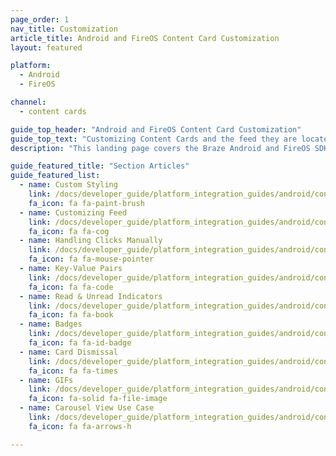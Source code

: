 ```yaml
---
page_order: 1
nav_title: Customization
article_title: Android and FireOS Content Card Customization
layout: featured

platform:
  - Android
  - FireOS

channel:
  - content cards

guide_top_header: "Android and FireOS Content Card Customization"
guide_top_text: "Customizing Content Cards and the feed they are located in must be done during the integration process. Before customizing, developers should work with their marketing team to determine what customization approach works best for your brand needs. At Braze, we highlight three approaches to customization based on the associated level of effort and flexibility provided: crawl, walk, or run. Learn more about these <a href='/docs/user_guide/message_building_by_channel/content_cards/customize/#customization-approaches'>customization approaches</a> in our user guide."
description: "This landing page covers the Braze Android and FireOS SDK Content Card customization options."

guide_featured_title: "Section Articles"
guide_featured_list:
  - name: Custom Styling
    link: /docs/developer_guide/platform_integration_guides/android/content_cards/customization/custom_styling/
    fa_icon: fa fa-paint-brush
  - name: Customizing Feed
    link: /docs/developer_guide/platform_integration_guides/android/content_cards/customization/default_feed/
    fa_icon: fa fa-cog
  - name: Handling Clicks Manually
    link: /docs/developer_guide/platform_integration_guides/android/content_cards/customization/handling_clicks_manually/
    fa_icon: fa fa-mouse-pointer
  - name: Key-Value Pairs
    link: /docs/developer_guide/platform_integration_guides/android/content_cards/customization/key_value_pairs/
    fa_icon: fa fa-code
  - name: Read & Unread Indicators
    link: /docs/developer_guide/platform_integration_guides/android/content_cards/customization/read_and_unread/
    fa_icon: fa fa-book
  - name: Badges
    link: /docs/developer_guide/platform_integration_guides/android/content_cards/customization/badges/
    fa_icon: fa fa-id-badge
  - name: Card Dismissal
    link: /docs/developer_guide/platform_integration_guides/android/content_cards/customization/swipe_to_dismiss/
    fa_icon: fa fa-times
  - name: GIFs
    link: /docs/developer_guide/platform_integration_guides/android/content_cards/customization/GIFs/
    fa_icon: fa-solid fa-file-image
  - name: Carousel View Use Case
    link: /docs/developer_guide/platform_integration_guides/android/content_cards/customization/use_cases/carousel_view/
    fa_icon: fa fa-arrows-h

---
```

<br><br>
